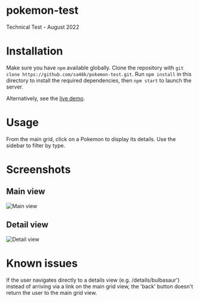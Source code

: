 # pokemon-test
 Technical Test - August 2022

# Installation
Make sure you have `npm` available globally. Clone the repository with `git clone https://github.com/sa48k/pokemon-test.git`. Run `npm install` in this directory to install the required dependencies, then `npm start` to launch the server.

Alternatively, see the [live demo](https://main.d1pgd9zqjsvwq6.amplifyapp.com).

# Usage
From the main grid, click on a Pokemon to display its details. Use the sidebar to filter by type.

# Screenshots
## Main view
![Main view](https://i.postimg.cc/FRwQTP7X/ss1.png)

## Detail view
![Detail view](https://i.postimg.cc/brbfWQtD/ss2.png)

# Known issues
If the user navigates directly to a details view (e.g. /details/bulbasaur') instead of arriving via a link on the main grid view, the 'back' button doesn't return the user to the main grid view.
